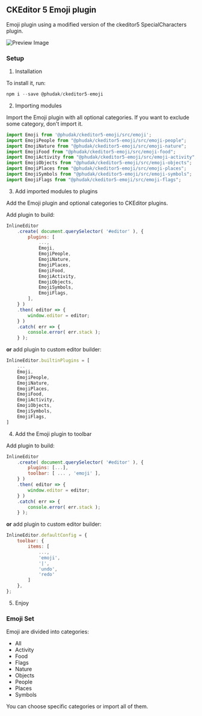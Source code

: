 ## CKEditor 5 Emoji plugin

Emoji plugin using a modified version of the ckeditor5 SpecialCharacters plugin.

![Preview Image](preview.png "Preview Image")

### Setup

1. Installation

To install it, run:

```javascript
npm i --save @phudak/ckeditor5-emoji
```

2. Importing modules

Import the Emoji plugin with all optional categories. If you want to exclude some category, don't import it.

```javascript
import Emoji from '@phudak/ckeditor5-emoji/src/emoji';
import EmojiPeople from "@phudak/ckeditor5-emoji/src/emoji-people";
import EmojiNature from "@phudak/ckeditor5-emoji/src/emoji-nature";
import EmojiFood from "@phudak/ckeditor5-emoji/src/emoji-food";
import EmojiActivity from "@phudak/ckeditor5-emoji/src/emoji-activity";
import EmojiObjects from "@phudak/ckeditor5-emoji/src/emoji-objects";
import EmojiPlaces from "@phudak/ckeditor5-emoji/src/emoji-places";
import EmojiSymbols from "@phudak/ckeditor5-emoji/src/emoji-symbols";
import EmojiFlags from "@phudak/ckeditor5-emoji/src/emoji-flags";
```

3. Add imported modules to plugins 

Add the Emoji plugin and optional categories to CKEditor plugins.

Add plugin to build:

```javascript
InlineEditor
    .create( document.querySelector( '#editor' ), {
        plugins: [
            ...,
            Emoji,
            EmojiPeople,
            EmojiNature,
            EmojiPlaces,
            EmojiFood,
            EmojiActivity,
            EmojiObjects,
            EmojiSymbols,
            EmojiFlags,
        ],
    } )
    .then( editor => {
        window.editor = editor;
    } )
    .catch( err => {
        console.error( err.stack );
    } );
```

**or** add plugin to custom editor builder:

```javascript
InlineEditor.builtinPlugins = [
    ...
    Emoji,
	EmojiPeople,
	EmojiNature,
	EmojiPlaces,
	EmojiFood,
	EmojiActivity,
	EmojiObjects,
	EmojiSymbols,
	EmojiFlags,
]
```

4. Add the Emoji plugin to toolbar

Add plugin to build:

```javascript
InlineEditor
    .create( document.querySelector( '#editor' ), {
        plugins: [...],
        toolbar: [ ... , 'emoji' ],
    } )
    .then( editor => {
        window.editor = editor;
    } )
    .catch( err => {
        console.error( err.stack );
    } );
```

**or** add plugin to custom editor builder:

```javascript
InlineEditor.defaultConfig = {
	toolbar: {
		items: [
            ...,
			'emoji',
			'|',
			'undo',
			'redo'
		]
	},
};
```

5. Enjoy

### Emoji Set

Emoji are divided into categories:

- All
- Activity
- Food
- Flags
- Nature
- Objects
- People
- Places
- Symbols

You can choose specific categories or import all of them.




